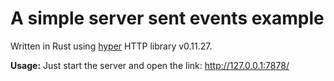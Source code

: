 # A simple server sent events example 

Written in Rust using [hyper](https://github.com/hyperium/hyper) HTTP library v0.11.27.

**Usage:** Just start the server and open the link: http://127.0.0.1:7878/
